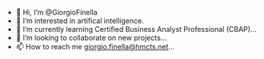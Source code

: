 - 👋 Hi, I’m @GiorgioFinella
- 👀 I’m interested in artifical intelligence.
- 🌱 I’m currently learning Certified Business Analyst Professional (CBAP)...
- 💞️ I’m looking to collaborate on new projects...
- 📫 How to reach me giorgio.finella@hmcts.net...

<!---
GiorgioFinella/GiorgioFinella is a ✨ special ✨ repository because its `README.md` (this file) appears on your GitHub profile.
You can click the Preview link to take a look at your changes.
--->
